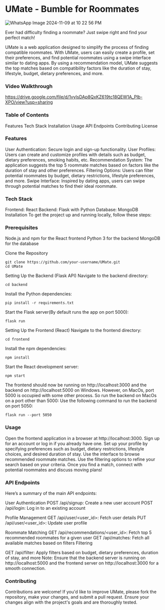 # UMate - Bumble for Roommates
  ![WhatsApp Image 2024-11-09 at 10 22 56 PM](https://github.com/user-attachments/assets/ad77521f-7a32-4ca9-b6a7-491d6163562d)

Ever had difficulty finding a roommate? Just swipe right and find your perfect match!

UMate is a web application designed to simplify the process of finding compatible roommates. With UMate, users can easily create a profile, set their preferences, and find potential roommates using a swipe interface similar to dating apps. By using a recommendation model, UMate suggests the top matches based on compatibility factors like the duration of stay, lifestyle, budget, dietary preferences, and more.

### Video Walkthrough
https://drive.google.com/file/d/1vyIsDAp8QxKZ619tc18QEW1A_Plb-XPO/view?usp=sharing

### Table of Contents
Features
Tech Stack
Installation
Usage
API Endpoints
Contributing
License

### Features
User Authentication: Secure login and sign-up functionality.
User Profiles: Users can create and customize profiles with details such as budget, dietary preferences, smoking habits, etc.
Recommendation System: The application suggests the top 5 roommate matches based on factors like the duration of stay and other preferences.
Filtering Options: Users can filter potential roommates by budget, dietary restrictions, lifestyle preferences, and more.
Swipe Interface: Inspired by dating apps, users can swipe through potential matches to find their ideal roommate.

### Tech Stack
Frontend: React
Backend: Flask with Python
Database: MongoDB
Installation
To get the project up and running locally, follow these steps:

### Prerequisites
Node.js and npm for the React frontend
Python 3 for the backend
MongoDB for the database

Clone the Repository
```
git clone https://github.com/your-username/UMate.git
cd UMate
```
Setting Up the Backend (Flask API)
Navigate to the backend directory:
```
cd backend
```
Install the Python dependencies:
```
pip install -r requirements.txt
```
Start the Flask server(By default runs the app on port 5000):
```
flask run
```
Setting Up the Frontend (React)
Navigate to the frontend directory:
```
cd frontend
```
Install the npm dependencies:
```
npm install
```
Start the React development server:
```
npm start
```
The frontend should now be running on http://localhost:3000 and the backend on http://localhost:5000 on Windows. However, on MacOs, port 5000 is occupied with some other process. So run the backend on MacOs on a port other than 5000:
Use the following command to run the backend on port 5050:
```
flask run --port 5050
```

### Usage
Open the frontend application in a browser at http://localhost:3000.
Sign up for an account or log in if you already have one.
Set up your profile by specifying preferences such as budget, dietary restrictions, lifestyle choices, and desired duration of stay.
Use the interface to browse recommended roommate matches.
Use the filtering options to refine your search based on your criteria.
Once you find a match, connect with potential roommates and discuss moving plans!

### API Endpoints
Here’s a summary of the main API endpoints:

User Authentication
POST /api/signup: Create a new user account
POST /api/login: Log in to an existing account

Profile Management
GET /api/user/<user_id>: Fetch user details
PUT /api/user/<user_id>: Update user profile

Roommate Matching
GET /api/recommendations/<user_id>: Fetch top 5 recommended roommates for a given user
GET /api/matches: Fetch all available matches based on filters
Filtering

GET /api/filter: Apply filters based on budget, dietary preferences, duration of stay, and more
Note: Ensure that the backend server is running on http://localhost:5000 and the frontend server on http://localhost:3000 for a smooth connection.

### Contributing
Contributions are welcome! If you'd like to improve UMate, please fork the repository, make your changes, and submit a pull request. Ensure your changes align with the project's goals and are thoroughly tested.

